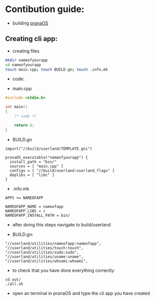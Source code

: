 # Contibution guide:

- building [pranaOS](https://github.com/pranaOS/pranaOS/blob/master/docs/build.md)

## Creating cli app:

- creating files
```bash
mkdir nameofyourapp
cd nameofyourapp
touch main.cpp; touch BUILD.gn; touch .info.mk
```

- code:

- main.cpp
```c++
#include <stdio.h>

int main()
{
    /* code */

    return 0;
}

```

- BUILD.gn
```
import("//build/userland/TEMPLATE.gni")

pranaOS_executable("nameofyourapp") {
  install_path = "bin/"
  sources = [ "main.cpp" ]
  configs = [ "//build/userland:userland_flags" ]
  deplibs = [ "libc" ]
}
```

- .info.mk

```
APPS += NAMEOFAPP

NAMEOFAPP_NAME = nameofapp
NAMEOFAPP_LIBS = c
NAMEOFAPP_INSTALL_PATH = bin/
```

- after doing this steps navigate to build/userland

- BUILD.gn:
```
"//userland/utilities/nameofapp:nameofapp",
"//userland/utilities/touch:touch",
"//userland/utilities/sudo:sudo",
"//userland/utilities/uname:uname",
"//userland/utilities/whoami:whoami",
```

- to check that you have done everything correctly:
```
cd out/
./all.sh
```

- open an terminal in pranaOS and type the cli app you have created